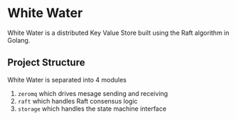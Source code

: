 # White Water
White Water is a distributed Key Value Store built using the Raft algorithm in Golang.

## Project Structure
White Water is separated into 4 modules
1. `zeromq` which drives mesage sending and receiving
2. `raft` which handles Raft consensus logic
3. `storage` which handles the state machine interface

